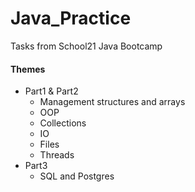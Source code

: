 # Java_Practice

Tasks from School21 Java Bootcamp

#### Themes
- Part1 & Part2
    * Management structures and arrays
    * OOP
    * Collections
    * IO
    * Files
    * Threads
 - Part3
    * SQL and Postgres